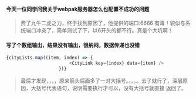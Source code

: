 #### 今天一位同学问我关于webpak服务器怎么也配置不成功的问题
> 费了九牛二虎之力，终于找到原因了，他提供的端口:6666 有毒！貌似与系统端口冲突了，简单测试了下，以6开头的都不行。真是个大坑啊！

#### 写了个数组输出，结果没有输出，很纳闷，数据传递也没错
```js
{cityLists.map((item, index) => {
						<CityLink key={index} data={item} />
					})}
```
> 最后才发现，，，，原来箭头后面多了一对大括号。。。。。去了就行了，深层原因，大括号代表语句，说明需要执行才可以，没有大括号就直接
返回了。